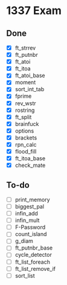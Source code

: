 # 1337 Exam
## Done
- [x] ft_strrev	
- [x] ft_putnbr	
- [x] ft_atoi	
- [x] ft_itoa		
- [x] ft_atoi_base 
- [x] moment	
- [x] sort_int_tab	
- [x] fprime	
- [x] rev_wstr	
- [x] rostring	
- [x] ft_split	
- [x] brainfuck 
- [x] options 
- [x] brackets  
- [x] rpn_calc 
- [x] flood_fill
- [x] ft_itoa_base  
- [x] check_mate

## To-do
- [ ] print_memory  
- [ ] biggest_pal 
- [ ] infin_add
- [ ] infin_mult
- [ ] F-Password
- [ ] count_island
- [ ] g_diam
- [ ] ft_putnbr_base
- [ ] cycle_detector
- [ ] ft_list_foreach
- [ ] ft_list_remove_if
- [ ] sort_list
